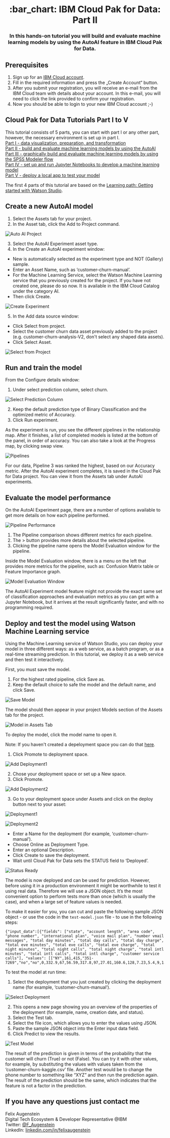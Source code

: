 <h1 align="center" style="border-bottom: none;">:bar_chart: IBM Cloud Pak for Data: Part II</h1>
<h3 align="center">In this hands-on tutorial you will build and evaluate machine learning models by using the AutoAI feature in IBM Cloud Pak for Data.</h3>

## Prerequisites

1. Sign up for an [IBM Cloud account](https://cloud.ibm.com/registration).
2. Fill in the required information and press the „Create Account“ button.
3. After you submit your registration, you will receive an e-mail from the IBM Cloud team with details about your account. In this e-mail, you will need to click the link provided to confirm your registration.
4. Now you should be able to login to your new IBM Cloud account ;-)

## Cloud Pak for Data Tutorials Part I to V

This tutorial consists of 5 parts, you can start with part I or any other part, however, the necessary environment is set up in part I.<br>
[Part I - data visualization, preparation, and transformation](https://github.com/FelixAugenstein/cloud-pak-for-data-tutorial)<br>
[Part II - build and evaluate machine learning models by using the AutoAI](https://github.com/FelixAugenstein/cloud-pak-for-data-tutorial-part-ii)<br>
[Part III - graphically build and evaluate machine learning models by using the SPSS Modeler flow](https://github.com/FelixAugenstein/cloud-pak-for-data-tutorial-part-iii)<br>
[Part IV - set up and run Jupyter Notebooks to develop a machine learning model](https://github.com/FelixAugenstein/cloud-pak-for-data-tutorial-part-iv)<br>
[Part V - deploy a local app to test your model](https://github.com/FelixAugenstein/cloud-pak-for-data-tutorial-part-v)

The first 4 parts of this tutorial are based on the [Learning path: Getting started with Watson Studio](https://developer.ibm.com/series/learning-path-watson-studio/).

## Create a new AutoAI model

1. Select the Assets tab for your project.
2. In the Asset tab, click the Add to Project command.

![Auto AI Project](readme_images/auto-ai-project.png)

3. Select the AutoAI Experiment asset type.
4. In the Create an AutoAI experiment window:

- New is automatically selected as the experiment type and NOT (Gallery) sample.
- Enter an Asset Name, such as ‘customer-churn-manual’.
- For the Machine Learning Service, select the Watson Machine Learning service that you previously created for the project. If you have not created one, please do so now. It is available in the IBM Cloud Catalog under the category AI.
- Then click Create.

![Create Experiment](readme_images/create-experiment.png)

5. In the Add data source window:

- Click Select from project.
- Select the customer churn data asset previously added to the project (e.g. customer-churn-analysis-V2, don't select any shaped data assets).
- Click Select Asset.

![Select from Project](readme_images/select-from-project.png)

## Run and train the model

From the Configure details window:

1. Under select prediction column, select churn.

![Select Prediction Column](readme_images/prediction-column.png)

2. Keep the default prediction type of Binary Classification and the optimized metric of Accuracy.
3. Click Run experiment.

As the experiment is run, you see the different pipelines in the relationship map. After it finishes, a list of completed models is listed at the bottom of the panel, in order of accuracy. You can also take a look at the Progress map, by clicking swap view.

![Pipelines](readme_images/pipelines.png)

For our data, Pipeline 3 was ranked the highest, based on our Accuracy metric. After the AutoAI experiment completes, it is saved in the Cloud Pak for Data project. You can view it from the Assets tab under AutoAI experiments.

## Evaluate the model performance

On the AutoAI Experiment page, there are a number of options available to get more details on how each pipeline performed.

![Pipeline Performance](readme_images/pipeline-performance.png)

1. The Pipeline comparison shows different metrics for each pipeline.
2. The > button provides more details about the selected pipeline.
3. Clicking the pipeline name opens the Model Evaluation window for the pipeline.

Inside the Model Evaluation window, there is a menu on the left that provides more metrics for the pipeline, such as: Confusion Matrix table or Feature Importance graph.

![Model Evaluation Window](readme_images/model-evaluation-window.png)

The AutoAI Experiment model feature might not provide the exact same set of classification approaches and evaluation metrics as you can get with a Jupyter Notebook, but it arrives at the result significantly faster, and with no programming required.

## Deploy and test the model using Watson Machine Learning service

Using the Machine Learning service of Watson Studio, you can deploy your model in three different ways: as a web service, as a batch program, or as a real-time streaming prediction. In this tutorial, we deploy it as a web service and then test it interactively.

First, you must save the model.

1. For the highest rated pipeline, click Save as.
2. Keep the default choice to safe the model and the default name, and click Save.

![Save Model](readme_images/save-model.png)

The model should then appear in your project Models section of the Assets tab for the project.

![Model in Assets Tab](readme_images/model-assets.png)

To deploy the model, click the model name to open it.

Note: If you haven't created a depeloyment space you can do that [here](https://dataplatform.cloud.ibm.com/ml-runtime/spaces?context=cpdaas).

1. Click Promote to deployment space.

![Add Deployment1](readme_images/add-deployment1.png)

2. Chose your deployment space or set up a New space.
3. Click Promote.

![Add Deployment2](readme_images/add-deployment2.png)

3. Go to your deployment space under Assets and click on the deploy button next to your asset:

![Deployment1](readme_images/deployment1.png)

![Deployment2](readme_images/deployment2.png)

- Enter a Name for the deployment (for example, ‘customer-churn-manual’).
- Choose Online as Deployment Type.
- Enter an optional Description.
- Click Create to save the deployment.
- Wait until Cloud Pak for Data sets the STATUS field to ‘Deployed’.

![Status Ready](readme_images/status-ready.png)

The model is now deployed and can be used for prediction. However, before using it in a production environment it might be worthwhile to test it using real data. Therefore we will use a JSON object. It’s the most convenient option to perform tests more than once (which is usually the case), and when a large set of feature values is needed.

To make it easier for you, you can cut and paste the following sample JSON object - or use the code in the `test-model.json` file - to use in the following steps:

```
{"input_data":[{"fields": ["state", "account length", "area code", "phone number", "international plan", "voice mail plan", "number vmail messages", "total day minutes", "total day calls", "total day charge", "total eve minutes", "total eve calls", "total eve charge", "total night minutes", "total night calls", "total night charge", "total intl minutes", "total intl calls", "total intl charge", "customer service calls"], "values": [["NY",161,415,"351-7269","no","no",0,332.9,67,56.59,317.8,97,27.01,160.6,128,7.23,5.4,9,1.46,4]]}]}
```

To test the model at run time:

1. Select the deployment that you just created by clicking the deployment name (for example, ‘customer-churn-manual’).

![Select Deployment](readme_images/select-deployment.png)

2. This opens a new page showing you an overview of the properties of the deployment (for example, name, creation date, and status).
3. Select the Test tab.
4. Select the file icon, which allows you to enter the values using JSON.
5. Paste the sample JSON object into the Enter input data field.
6. Click Predict to view the results.

![Test Model](readme_images/test-model.png)

The result of the prediction is given in terms of the probability that the customer will churn (True) or not (False). You can try it with other values, for example, by substituting the values with values taken from the ‘customer-churn-kaggle.csv’ file. Another test would be to change the phone number to something like “XYZ” and then run the prediction again. The result of the prediction should be the same, which indicates that the feature is not a factor in the prediction.

## If you have any questions just contact me

Felix Augenstein<br>
Digital Tech Ecosystem & Developer Representative @IBM<br>
Twitter: [@F_Augenstein](https://twitter.com/F_Augenstein)<br>
LinkedIn: [linkedin.com/in/felixaugenstein](https://www.linkedin.com/in/felixaugenstein/)
